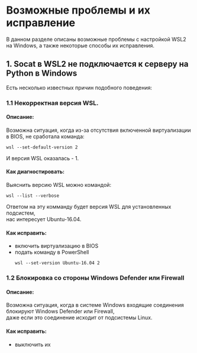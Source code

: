 # Возможные проблемы и их исправление

В данном разделе описаны возможные проблемы с настройкой WSL2 на Windows, а также некоторые способы их исправления.

## 1. Socat в WSL2 не подключается к серверу на Python в Windows
Есть несколько известных причин подобного поведения:

### 1.1 Некорректная версия WSL.  
#### Описание:
Возможна ситуация, когда из-за отсутствия включенной виртуализации в BIOS, не сработала команда:
```
wsl --set-default-version 2
```
И версия WSL оказалась - 1.

#### Как диагностировать:
Выяснить версию WSL можно командой:
```
wsl --list --verbose
```
Ответом на эту комманду будет версия WSL для установленных подсистем,  
нас интересует Ubuntu-16.04.

#### Как исправить:
- включить виртуализацию в BIOS
- подать команду в PowerShell  
  ```
  wsl --set-version Ubuntu-16.04 2
  ```

### 1.2 Блокировка со стороны Windows Defender или Firewall
#### Описание:
Возможна ситуация, когда в системе Windows входящие соединения блокируют Windows Defender или Firewall,  
даже если это соединение исходит от подсистемы Linux.

#### Как исправить:
  - выключить их